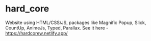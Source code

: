 # hard_core
Website using HTML/CSS/JS, packages like Magnific Popup, Slick, CountUp, AnimeJs, Typed, Parallax.
See it here - https://hardcorew.netlify.app/
